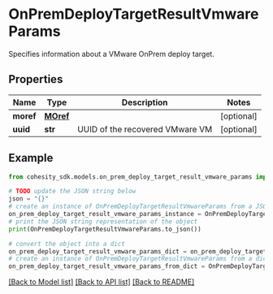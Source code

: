 # OnPremDeployTargetResultVmwareParams

Specifies information about a VMware OnPrem deploy target.

## Properties

Name | Type | Description | Notes
------------ | ------------- | ------------- | -------------
**moref** | [**MOref**](MOref.md) |  | [optional] 
**uuid** | **str** | UUID of the recovered VMware VM | [optional] 

## Example

```python
from cohesity_sdk.models.on_prem_deploy_target_result_vmware_params import OnPremDeployTargetResultVmwareParams

# TODO update the JSON string below
json = "{}"
# create an instance of OnPremDeployTargetResultVmwareParams from a JSON string
on_prem_deploy_target_result_vmware_params_instance = OnPremDeployTargetResultVmwareParams.from_json(json)
# print the JSON string representation of the object
print(OnPremDeployTargetResultVmwareParams.to_json())

# convert the object into a dict
on_prem_deploy_target_result_vmware_params_dict = on_prem_deploy_target_result_vmware_params_instance.to_dict()
# create an instance of OnPremDeployTargetResultVmwareParams from a dict
on_prem_deploy_target_result_vmware_params_from_dict = OnPremDeployTargetResultVmwareParams.from_dict(on_prem_deploy_target_result_vmware_params_dict)
```
[[Back to Model list]](../README.md#documentation-for-models) [[Back to API list]](../README.md#documentation-for-api-endpoints) [[Back to README]](../README.md)


